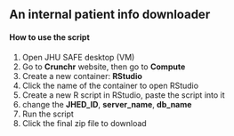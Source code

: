 ## An internal patient info downloader

#### How to use the script
1. Open JHU SAFE desktop (VM)
2. Go to **Crunchr** website, then go to **Compute**
3. Create a new container: **RStudio**
4. Click the name of the container to open RStudio
5. Create a new R script in RStudio, paste the script into it
6. change the **JHED_ID**, **server_name**, **db_name**
7. Run the script
8. Click the final zip file to download
